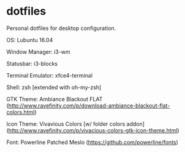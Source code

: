 # dotfiles
Personal dotfiles for desktop configuration.


OS: Lubuntu 16.04

Window Manager: i3-wm

Statusbar: i3-blocks



Terminal Emulator: xfce4-terminal

Shell: zsh [extended with oh-my-zsh]

GTK Theme: Ambiance Blackout FLAT (http://www.ravefinity.com/p/download-ambiance-blackout-flat-colors.html)

Icon Theme: Vivavious Colors [w/ folder colors addon] (http://www.ravefinity.com/p/vivacious-colors-gtk-icon-theme.html)

Font: Powerline Patched Meslo (https://github.com/powerline/fonts)


